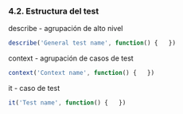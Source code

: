 ### 4.2. Estructura del test

describe - agrupación de alto nivel
```typescript
describe('General test name', function() {   })
```
context - agrupación de casos de test
```typescript
context('Context name', function() {   })
```
it - caso de test
```typescript
it('Test name', function() {   })
```
